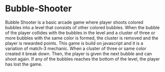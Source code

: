 # Bubble-Shooter
Bubble Shooter is a basic arcade game where player shoots colored bubbles into a level that consists of other colored bubbles. When the bubble of the player collides with the bubbles in the level and a cluster of three or more bubbles with the same color is formed, the cluster is removed and the player is rewarded points. This game is build on javascript and it is a variation of match-3 mechanic. When a cluster of three or  same color created it break down. Then, the player is given the next bubble and can shoot again. If any of the bubbles reaches the bottom of the level, the player has lost the game.
